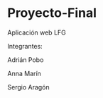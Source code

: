# Proyecto-Final
Aplicación web LFG

<p>Integrantes:</p>
<p>Adrián Pobo</p>
<p>Anna Marín</p>
<p>Sergio Aragón</p>

